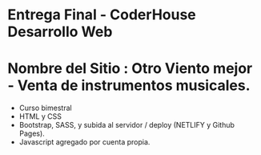 # Entrega Final - CoderHouse Desarrollo Web
# Nombre del Sitio : Otro Viento mejor - Venta de instrumentos musicales.
- Curso bimestral
- HTML y CSS
- Bootstrap, SASS, y subida al servidor / deploy (NETLIFY y Github Pages).
- Javascript agregado por cuenta propia.

